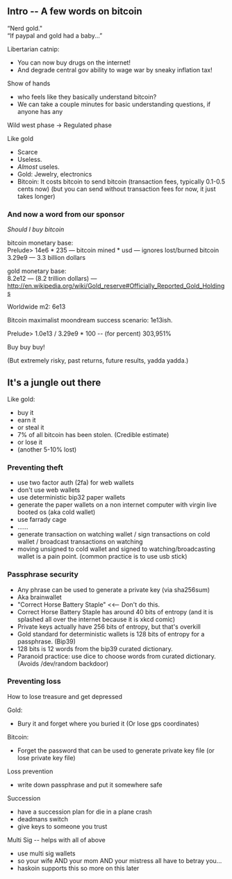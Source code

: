 ## Intro -- A few words on bitcoin

“Nerd gold."  
“If paypal and gold had a baby...”  

Libertarian catnip:  

* You can now buy drugs on the internet! 
* And degrade central gov ability to wage war by sneaky inflation tax!


Show of hands  

* who feels like they basically understand bitcoin?
* We can take a couple minutes for basic understanding questions, if anyone has any

Wild west phase -> Regulated phase

Like gold

* Scarce
* Useless.  
* *Almost* useles.
* Gold: Jewelry, electronics
* Bitcoin: It costs bitcoin to send bitcoin (transaction fees, typically 0.1-0.5 cents now) (but you can send without transaction fees for now, it just takes longer)

### And now a word from our sponsor

*Should I buy bitcoin*

bitcoin monetary base:   
Prelude> 14e6 * 235 — bitcoin mined * usd — ignores lost/burned bitcoin  
3.29e9 — 3.3 billion dollars

gold monetary base:  
8.2e12 — (8.2 trillion dollars) — http://en.wikipedia.org/wiki/Gold_reserve#Officially_Reported_Gold_Holdings

Worldwide m2: 6e13

Bitcoin maximalist moondream success scenario: 1e13ish.

Prelude> 1.0e13 / 3.29e9 * 100 -- (for percent)
303,951%

Buy buy buy!

(But extremely risky, past returns, future results, yadda yadda.)

## It's a jungle out there

Like gold:

* buy it
* earn it
* or steal it
* 7% of all bitcoin has been stolen.  (Credible estimate)
* or lose it
* (another 5-10% lost)

### Preventing theft

* use two factor auth (2fa) for web wallets
* don't use web wallets
* use deterministic bip32 paper wallets
* generate the paper wallets on a non internet computer with virgin live booted os (aka cold wallet)
* use farrady cage
* ......
* generate transaction on watching wallet / sign transactions on cold wallet / broadcast transactions on watching
* moving unsigned to cold wallet and signed to watching/broadcasting wallet is a pain point. (common practice is to use usb stick)


### Passphrase security

* Any phrase can be used to generate a private key (via sha256sum) 
* Aka brainwallet
* "Correct Horse Battery Staple" <<-- Don't do this.
* Correct Horse Battery Staple has around 40 bits of entropy (and it is splashed all over the internet because it is xkcd comic)
* Private keys actually have 256 bits of entropy, but that's overkill
* Gold standard for deterministic wallets is 128 bits of entropy for a passphrase. (Bip39)
* 128 bits is 12 words from the bip39 curated dictionary.  
* Paranoid practice: use dice to choose words from curated dictionary. (Avoids /dev/random backdoor)

### Preventing loss

How to lose treasure and get depressed

Gold: 

* Bury it and forget where you buried it (Or lose gps coordinates)

Bitcoin: 

* Forget the password that can be used to generate private key file (or lose private key file) 

Loss prevention

* write down passphrase and put it somewhere safe 

Succession

* have  a succession plan for die in a plane crash 
* deadmans switch
* give keys to someone you trust

Multi Sig -- helps with all of above

* use multi sig wallets 
* so your wife AND your mom AND your mistress all have to betray you...
* haskoin supports this so more on this later
